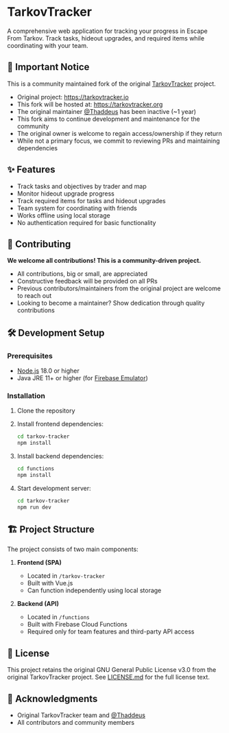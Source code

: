 # TarkovTracker

A comprehensive web application for tracking your progress in Escape From Tarkov. Track tasks, hideout upgrades, and required items while coordinating with your team.

## 🚨 Important Notice

This is a community maintained fork of the original [TarkovTracker](https://github.com/TarkovTracker/TarkovTracker) project.

- Original project: <https://tarkovtracker.io>
- This fork will be hosted at: <https://tarkovtracker.org>
- The original maintainer [@Thaddeus](https://github.com/thaddeus) has been inactive (~1 year)
- This fork aims to continue development and maintenance for the community
- The original owner is welcome to regain access/ownership if they return
- While not a primary focus, we commit to reviewing PRs and maintaining dependencies

## ✨ Features

- Track tasks and objectives by trader and map
- Monitor hideout upgrade progress
- Track required items for tasks and hideout upgrades
- Team system for coordinating with friends
- Works offline using local storage
- No authentication required for basic functionality

## 🤝 Contributing

**We welcome all contributions! This is a community-driven project.**

- All contributions, big or small, are appreciated
- Constructive feedback will be provided on all PRs
- Previous contributors/maintainers from the original project are welcome to reach out
- Looking to become a maintainer? Show dedication through quality contributions

## 🛠️ Development Setup

### Prerequisites

- [Node.js](https://nodejs.org/en/download/) 18.0 or higher
- Java JRE 11+ or higher (for [Firebase Emulator](https://firebase.google.com/docs/emulator-suite/install_and_configure))

### Installation

1. Clone the repository
2. Install frontend dependencies:

   ```bash
   cd tarkov-tracker
   npm install
   ```

3. Install backend dependencies:

   ```bash
   cd functions
   npm install
   ```

4. Start development server:

   ```bash
   cd tarkov-tracker
   npm run dev
   ```

## 🏗️ Project Structure

The project consists of two main components:

1. **Frontend (SPA)**

   - Located in `/tarkov-tracker`
   - Built with Vue.js
   - Can function independently using local storage

2. **Backend (API)**
   - Located in `/functions`
   - Built with Firebase Cloud Functions
   - Required only for team features and third-party API access

## 📝 License

This project retains the original GNU General Public License v3.0 from the original TarkovTracker project. See [LICENSE.md](LICENSE.md) for the full license text.

## 🙏 Acknowledgments

- Original TarkovTracker team and [@Thaddeus](https://github.com/thaddeus)
- All contributors and community members
